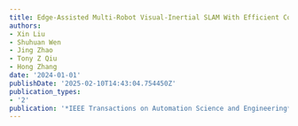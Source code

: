 ```yaml
---
title: Edge-Assisted Multi-Robot Visual-Inertial SLAM With Efficient Communication
authors:
- Xin Liu
- Shuhuan Wen
- Jing Zhao
- Tony Z Qiu
- Hong Zhang
date: '2024-01-01'
publishDate: '2025-02-10T14:43:04.754450Z'
publication_types:
- '2'
publication: '*IEEE Transactions on Automation Science and Engineering*'
---
```

